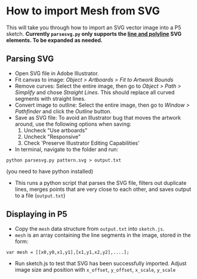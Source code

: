 How to import Mesh from SVG
==============

This will take you through how to import an SVG vector image into a P5 sketch. **Currently `parsesvg.py` only supports the [line and polyline](https://www.w3.org/TR/SVG/shapes.html) SVG elements. To be expanded as needed.**

Parsing SVG
--------------
- Open SVG file in Adobe Illustrator. 
- Fit canvas to image: *Object > Artboards > Fit to Artwork Bounds*
- Remove curves: Select the entire image, then go to *Object > Path > Simplify* and chose *Straight Lines*. This should replace all curved segments with straight lines.
- Convert image to outline: Select the entire image, then go to *Window > Pathfinder* and click the *Outline* button.
- Save as SVG file: To avoid an Illustrator bug that moves the artwork around, use the following options when saving:
	1) Uncheck "Use artboards" 
	2) Uncheck "Responsive"
	3) Check 'Preserve Illustrator Editing Capabilities' 
- In terminal, navigate to the folder and run:
```
python parsesvg.py pattern.svg > output.txt
```
(you need to have python installed)
- This runs a python script that parses the SVG file, filters out duplicate lines, merges points that are very close to each other, and saves output to a file (`output.txt`)


Displaying in P5
--------------
- Copy the `mesh` data structure from `output.txt` into `sketch.js`. 
- `mesh` is an array containing the line segments in the image, stored in the form:
```
var mesh = [[x0,y0,x1,y1],[x1,y1,x2,y2],....];
```
- Run sketch.js to test that SVG has been successfully imported. Adjust image size and position with `x_offset`, `y_offset`, `x_scale`, `y_scale`

